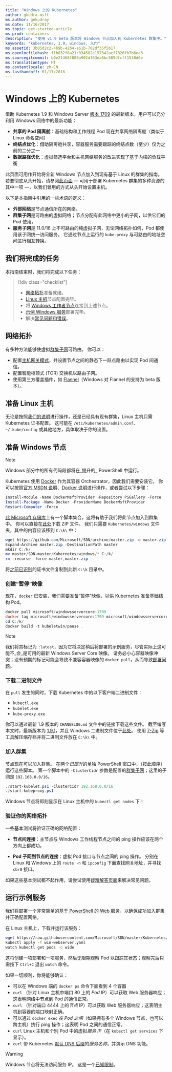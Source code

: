```yaml
---
title: "Windows 上的 Kubernetes"
author: gkudra-msft
ms.author: gekudray
ms.date: 11/16/2017
ms.topic: get-started-article
ms.prod: containers
description: "使用 v1.9 beta 版本将 Windows 节点加入到 Kubernetes 群集中。"
keywords: "kubernetes, 1.9, windows, 入门"
ms.assetid: 3b05d2c2-4b9b-42b4-a61b-702df35f5b17
ms.openlocfilehash: f1b832f8a21c034582e157342acf7826fb7b6ea3
ms.sourcegitcommit: b0e21468f880a902df63ea6bc589dfcff1530d6e
ms.translationtype: HT
ms.contentlocale: zh-CN
ms.lasthandoff: 01/17/2018
---
```

# <a name="kubernetes-on-windows"></a>Windows 上的 Kubernetes #
借助 Kubernetes 1.9 和 Windows Server [版本 1709](https://docs.microsoft.com/en-us/windows-server/get-started/whats-new-in-windows-server-1709#networking) 的最新版本，用户可以充分利用 Windows 网络中的最新功能：

  - **共享的 Pod 隔离舱**：基础结构和工作线程 Pod 现在共享网络隔离舱（类似于 Linux 命名空间）
  - **终结点优化**：借助隔离舱共享，容器服务需要跟踪的终结点数（至少）仅为之前的二分之一
  - **数据路径优化**：虚拟筛选平台和主机网络服务的改进实现了基于内核的负载平衡


此页面可用作开始将全新 Windows 节点加入到现有基于 Linux 的群集的指南。 若要彻底从头开始，请参阅[此页面](./creating-a-linux-master.md) &mdash; 可用于部署 Kubernetes 群集的多种资源的其中一项 &mdash;，以我们曾用的方式从头开始设置主机。


<a name="definitions"></a>以下是本指南中引用的一些术语的定义：

  - **外部网络**是节点通信所在的网络。
  - <a name="cluster-subnet-def"></a>**群集子网**是可路由的虚拟网络；节点分配有此网络中更小的子网，以供它们的 Pod 使用。
  - **服务子网**是 11.0/16 上不可路由的纯虚拟子网，无论网络拓扑如何，Pod 都使用该子网统一访问服务。 它通过节点上运行的 `kube-proxy` 与可路由的地址空间进行相互转换。


## <a name="what-we-will-accomplish"></a>我们将完成的任务 ##
本指南结束时，我们将完成以下任务：

> [!div class="checklist"]  
> * [网络拓扑](#network-topology)准备就绪。  
> * [Linux 主机](#preparing-the-linux-master)节点配置完毕。  
> * 将 [Windows 工作者节点](#preparing-a-windows-node)连接到上述节点。  
> * [示例 Windows 服务](#running-a-sample-service)部署完毕。  
> * 解决[常见问题和错误](./common-problems.md)。  


## <a name="network-topology"></a>网络拓扑 ##
有多种方法能够使虚拟[群集子网](#cluster-subnet-def)可路由。 你可以：

  - 配置[主机网关模式](./configuring-host-gateway-mode.md)，并设置节点之间的静态下一跃点路由以实现 Pod 间通信。
  - 配置智能柜顶式 (TOR) 交换机以路由子网。
  - 使用第三方覆盖插件，如 [Flannel](https://coreos.com/flannel/docs/latest/kubernetes.html)（Windows 对 Flannel 的支持为 beta 版本）。


## <a name="preparing-the-linux-master"></a>准备 Linux 主机 ##
无论是按照[我们的说明](./creating-a-linux-master.md)进行操作，还是已经具有现有群集，Linux 主机只需 Kubernetes 证书配置。 这可能在 `/etc/kubernetes/admin.conf`、`~/.kube/config` 或其他地方，具体取决于你的设置。


## <a name="preparing-a-windows-node"></a>准备 Windows 节点 ##
> [!Note]  
> Windows 部分中的所有代码段都将在_提升的_ PowerShell 中运行。

Kubernetes 使用 [Docker](https://www.docker.com/) 作为其容器 Orchestrator，因此我们需要安装它。 你可以按照[官方 MSDN 说明](virtualization/windowscontainers/manage-docker/configure-docker-daemon.md#install-docker)、[Docker 说明](https://store.docker.com/editions/enterprise/docker-ee-server-windows)进行操作，或者尝试以下步骤：

```powershell
Install-Module -Name DockerMsftProvider -Repository PSGallery -Force
Install-Package -Name Docker -ProviderName DockerMsftProvider
Restart-Computer -Force
```

[此 Microsoft 存储库](https://github.com/Microsoft/SDN)上有一个脚本集合，这将有助于我们将此节点加入到群集中。 你可以直接在[此处](https://github.com/Microsoft/SDN/archive/master.zip)下载 ZIP 文件。 我们只需要 `Kubernetes/windows` 文件夹，其中的内容应该移到 `C:\k\` 中：

```powershell
wget https://github.com/Microsoft/SDN/archive/master.zip -o master.zip
Expand-Archive master.zip -DestinationPath master
mkdir C:/k/
mv master/SDN-master/Kubernetes/windows/* C:/k/
rm -recurse -force master,master.zip
```

将[之前已识别](#preparing-the-linux-master)的证书文件复制到此新 `C:\k` 目录中。


### <a name="creating-the-pause-image"></a>创建“暂停”映像 ###
现在，`docker` 已安装，我们需要准备“暂停”映像，以供 Kubernetes 准备基础结构 Pod。

```powershell
docker pull microsoft/windowsservercore:1709
docker tag microsoft/windowsservercore:1709 microsoft/windowsservercore:latest
cd C:/k/
docker build -t kubeletwin/pause .
```

> [!Note]  
> 我们将其标记为 `:latest`，因为它将决定稍后将部署的示例服务，尽管实际上这可能不_会_是可用的最新 Windows Server Core 映像。 请务必小心容器映像冲突；没有预期的标记可能会导致不兼容容器映像的 `docker pull`，从而导致[部署问题](./common-problems.md#when-deploying-docker-containers-keep-restarting)。 


### <a name="downloading-binaries"></a>下载二进制文件 ###
在 `pull` 发生的同时，下载 Kubernetes 中的以下客户端二进制文件：

  - `kubectl.exe`
  - `kubelet.exe`
  - `kube-proxy.exe`

你可以通过最新 1.9 版本的 `CHANGELOG.md` 文件中的链接下载这些文件。 截至编写本文时，最新版本为 [1.9.1](https://github.com/kubernetes/kubernetes/releases/tag/v1.9.1)，并且 Windows 二进制文件位于[此处](https://storage.googleapis.com/kubernetes-release/release/v1.9.1/kubernetes-node-windows-amd64.tar.gz)。 使用 [7-Zip](http://www.7-zip.org/) 等工具解压缩存档并将二进制文件放在 `C:\k\` 中。


### <a name="joining-the-cluster"></a>加入群集 ###
节点现在可以加入群集。 在两个*已提升*的单独 PowerShell 窗口中，（按此顺序）运行这些脚本。 第一个脚本中的 `-ClusterCidr` 参数是配置的[群集子网](#cluster-subnet-def)；这里的子网是 `192.168.0.0/16`。

```powershell
./start-kubelet.ps1 -ClusterCidr 192.168.0.0/16
./start-kubeproxy.ps1
```

Windows 节点将即刻显示在 Linux 主机中的 `kubectl get nodes` 下！


### <a name="validating-your-network-topology"></a>验证你的网络拓扑 ###
一些基本测试将验证正确的网络配置：

  - **节点间连接**：主节点与 Windows 工作线程节点之间的 ping 操作应该在两个方向上都成功。

  - **Pod 子网到节点的连接**：虚拟 Pod 接口与节点之间的 ping 操作。 分别在 Linux 和 Windows 上的 `route -n` 和 `ipconfig` 下面查找网关地址，并寻找 `cbr0` 接口。

如果这些基本测试都不起作用，请尝试使用[疑难解答页面](./common-problems.md#network-connectivity)来解决常见问题。


## <a name="running-a-sample-service"></a>运行示例服务 ##
我们将部署一个非常简单的[基于 PowerShell 的 Web 服务](https://github.com/Microsoft/SDN/blob/master/Kubernetes/WebServer.yaml)，以确保成功加入群集并正确配置网络。


在 Linux 主机上，下载并运行该服务：

```bash
wget https://raw.githubusercontent.com/Microsoft/SDN/master/Kubernetes/WebServer.yaml -O win-webserver.yaml
kubectl apply -f win-webserver.yaml
watch kubectl get pods -o wide
```

这将创建一项部署和一项服务，然后无限期观察 Pod 以跟踪其状态；观察完后只需按下 `Ctrl+C` 退出 `watch` 命令。


如果一切顺利，你将能够确认：

  - 可以在 Windows 端的 `docker ps` 命令下面看到 4 个容器
  - `curl` （针对 Linux 主机中端口 80 上的 *Pod* IP）可以获取 Web 服务器响应；这表明网络中节点到 Pod 的通信正常。
  - `curl` （针对端口 4444 上的*节点* IP）可以获取 Web 服务器响应；这表明主机到容器的端口映射正确。
  - 可以通过 `docker exec` *在 Pod 之间*（如果拥有多个 Windows 节点，也可以跨主机）执行 ping 操作；这表明 Pod 之间的通信正常。
  - `curl` Linux 主机和个别 Pod 中的虚拟*服务 IP*（在 `kubectl get services` 下显示）。
  - `curl` 带 Kubernetes [默认 DNS 后缀](https://kubernetes.io/docs/concepts/services-networking/dns-pod-service/#services)的*服务名称*，并演示 DNS 功能。

> [!Warning]  
> Windows 节点将无法访问服务 IP。 这是一个[已知限制](./common-problems.md#my-windows-node-cannot-access-my-services-using-the-service-ip)。
